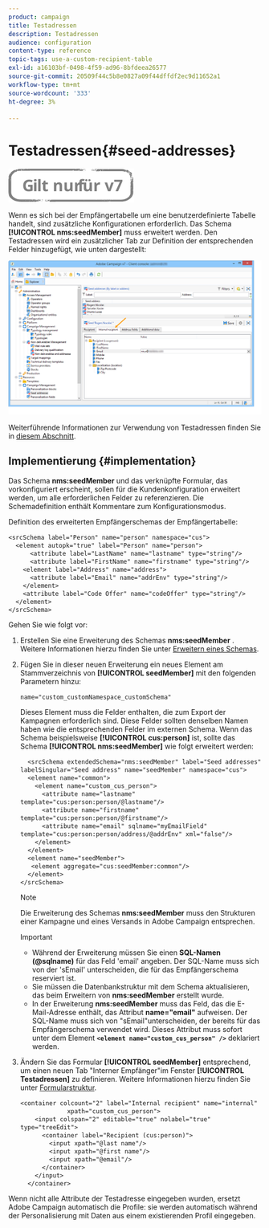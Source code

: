 ```yaml
---
product: campaign
title: Testadressen
description: Testadressen
audience: configuration
content-type: reference
topic-tags: use-a-custom-recipient-table
exl-id: a16103bf-0498-4f59-ad96-8bfdeea26577
source-git-commit: 20509f44c5b8e0827a09f44dffdf2ec9d11652a1
workflow-type: tm+mt
source-wordcount: '333'
ht-degree: 3%

---
```


# Testadressen{#seed-addresses}

![](../../assets/v7-only.svg)

Wenn es sich bei der Empfängertabelle um eine benutzerdefinierte Tabelle handelt, sind zusätzliche Konfigurationen erforderlich. Das Schema **[!UICONTROL nms:seedMember]** muss erweitert werden. Den Testadressen wird ein zusätzlicher Tab zur Definition der entsprechenden Felder hinzugefügt, wie unten dargestellt:

![](assets/s_ncs_user_seedlist_new_tab.png)

Weiterführende Informationen zur Verwendung von Testadressen finden Sie in [diesem Abschnitt](../../delivery/using/about-seed-addresses.md).

## Implementierung {#implementation}

Das Schema **nms:seedMember** und das verknüpfte Formular, das vorkonfiguriert erscheint, sollen für die Kundenkonfiguration erweitert werden, um alle erforderlichen Felder zu referenzieren. Die Schemadefinition enthält Kommentare zum Konfigurationsmodus.

Definition des erweiterten Empfängerschemas der Empfängertabelle:

```
<srcSchema label="Person" name="person" namespace="cus">
  <element autopk="true" label="Person" name="person">
      <attribute label="LastName" name="lastname" type="string"/>
      <attribute label="FirstName" name="firstname" type="string"/>
    <element label="Address" name="address">
      <attribute label="Email" name="addrEnv" type="string"/>
    </element>
    <attribute label="Code Offer" name="codeOffer" type="string"/>
  </element>
</srcSchema>
```

Gehen Sie wie folgt vor:

1. Erstellen Sie eine Erweiterung des Schemas **nms:seedMember** . Weitere Informationen hierzu finden Sie unter [Erweitern eines Schemas](../../configuration/using/extending-a-schema.md).
1. Fügen Sie in dieser neuen Erweiterung ein neues Element am Stammverzeichnis von **[!UICONTROL seedMember]** mit den folgenden Parametern hinzu:

   ```
   name="custom_customNamespace_customSchema"
   ```

   Dieses Element muss die Felder enthalten, die zum Export der Kampagnen erforderlich sind. Diese Felder sollten denselben Namen haben wie die entsprechenden Felder im externen Schema. Wenn das Schema beispielsweise **[!UICONTROL cus:person]** ist, sollte das Schema **[!UICONTROL nms:seedMember]** wie folgt erweitert werden:

   ```
     <srcSchema extendedSchema="nms:seedMember" label="Seed addresses" labelSingular="Seed address" name="seedMember" namespace="cus">
     <element name="common">
       <element name="custom_cus_person">
         <attribute name="lastname" template="cus:person:person/@lastname"/>
         <attribute name="firstname" template="cus:person:person/@firstname"/>
         <attribute name="email" sqlname="myEmailField" template="cus:person:person/address/@addrEnv" xml="false"/>
       </element>
     </element>
     <element name="seedMember">
      <element aggregate="cus:seedMember:common"/>
     </element>
   </srcSchema>
   ```

   >[!NOTE]
   >
   >Die Erweiterung des Schemas **nms:seedMember** muss den Strukturen einer Kampagne und eines Versands in Adobe Campaign entsprechen.

   >[!IMPORTANT]
   >
   >
   >    
   >    
   >    * Während der Erweiterung müssen Sie einen **SQL-Namen (@sqlname)** für das Feld &#39;email&#39; angeben. Der SQL-Name muss sich von der &#39;sEmail&#39; unterscheiden, die für das Empfängerschema reserviert ist.
   >    * Sie müssen die Datenbankstruktur mit dem Schema aktualisieren, das beim Erweitern von **nms:seedMember** erstellt wurde.
   >    * In der Erweiterung **nms:seedMember** muss das Feld, das die E-Mail-Adresse enthält, das Attribut **name=&quot;email&quot;** aufweisen. Der SQL-Name muss sich von &quot;sEmail&quot;unterscheiden, der bereits für das Empfängerschema verwendet wird. Dieses Attribut muss sofort unter dem Element **`<element name="custom_cus_person" />`** deklariert werden.


1. Ändern Sie das Formular **[!UICONTROL seedMember]** entsprechend, um einen neuen Tab &quot;Interner Empfänger&quot;im Fenster **[!UICONTROL Testadressen]** zu definieren. Weitere Informationen hierzu finden Sie unter [Formularstruktur](../../configuration/using/form-structure.md).

   ```
   <container colcount="2" label="Internal recipient" name="internal"
                xpath="custom_cus_person">
       <input colspan="2" editable="true" nolabel="true" type="treeEdit">
         <container label="Recipient (cus:person)">
           <input xpath="@last name"/>
           <input xpath="@first name"/>
           <input xpath="@email"/>
         </container>
       </input>
     </container>
   ```

Wenn nicht alle Attribute der Testadresse eingegeben wurden, ersetzt Adobe Campaign automatisch die Profile: sie werden automatisch während der Personalisierung mit Daten aus einem existierenden Profil eingegeben.
